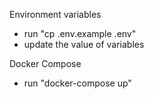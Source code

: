 Environment variables
 - run "cp .env.example .env"
 - update the value of variables 

Docker Compose
 - run "docker-compose up"
